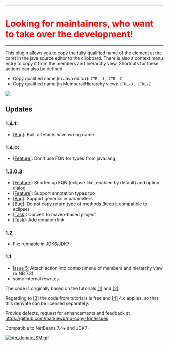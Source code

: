 <hr>
<h1 style="color: #FF0000">Looking for maintainers, who want to take over the development!</h1>
<hr>

This plugin allows you to copy the fully qualified name of the element at the caret in the java source editor to the clipboard. There is also a context menu entry to copy it from the members and hierarchy view. Shortcuts for these actions can also be defined.

<p>
<ul>
<li>Copy qualified name (in Java editor): <code>CTRL-J, CTRL-C</code></li>
<li>Copy qualified name (in Members/Hierarchy view): <code>CTRL-J, CTRL-I</code></li>
</ul>
</p>
<img src="https://raw.githubusercontent.com/markiewb/nb-copy-fqn/master/src/main/java/de/markiewb/netbeans/plugin/copyfqn/example.png">
<p>
<h2>Updates</h2>

<h3>1.4.1:</h3>
<ul>
<li>[<a href="https://github.com/markiewb/nb-copy-fqn/issues/12">Bug</a>]: Built artefacts have wrong name</li>
 </ul>

<h3>1.4.0:</h3>
<ul>
<li>[<a href="https://github.com/markiewb/nb-copy-fqn/issues/10">Feature</a>]: Don't use FQN for types from java.lang</li>
 </ul>

<h3>1.3.0.3:</h3>
<ul>
<li>[<a href="https://github.com/markiewb/nb-copy-fqn/issues/5">Feature</a>]: Shorten up FQN (eclipse like, enabled by default) and option dialog</li>
<li>[<a href="https://github.com/markiewb/nb-copy-fqn/issues/4">Feature</a>]: Support annotation types too</li>
<li>[<a href="https://github.com/markiewb/nb-copy-fqn/issues/7">Bug</a>]: Support generics in parameters</li>
<li>[<a href="https://github.com/markiewb/nb-copy-fqn/issues/8">Bug</a>]: Do not copy return type of methods (keep it compatible to eclipse)</li>
<li>[<a href="https://github.com/markiewb/nb-copy-fqn/issues/1">Task</a>]: Convert to maven-based project</li>
<li>[<a href="https://github.com/markiewb/nb-copy-fqn/issues/5">Task</a>]: Add donation link </li>
 </ul>
<h3>1.2</h3>
<ul>
<li>Fix: runnable in JDK6/JDK7</li>
</ul>
<h3>1.1</h3>
<ul>
<li><a href="http://code.google.com/p/copyfqn-fork-for-netbeans71rc2/issues/detail?id=5">Issue 5:</a> Attach action into context menu of members and hierarchy view (&ge; NB 7.3)</li> 
<li>some internal rewrites</li>
</ul>
</p>

<p>The code is originally based on the tutorials
<a href="http://platform.netbeans.org/tutorials/nbm-copyfqn.html">[1]</a> and
<a href="http://netbeans.org/projects/platform/sources/platform-content/content/trunk/tutorials/60/nbm-whichelement.html?raw=true">[2]</a>.

Regarding to <a href="http://wiki.netbeans.org/TutorialsInCourses">[3]</a> the code from
tutorials is free and <a href="http://netbeans.org/about/legal/terms-of-use.html">[4]</a> 4.c
applies, so that this derivate can be licensed separately.</p>

<p>
Provide defects, request for enhancements and feedback at <a href=https://github.com/markiewb/nb-copy-fqn/issues">https://github.com/markiewb/nb-copy-fqn/issues</a>
</p>
<p>Compatible to NetBeans 7.4+ and JDK7+</p>
<p>
<a href="https://www.paypal.com/cgi-bin/webscr?cmd=_s-xclick&hosted_button_id=K4CMP92RZELE2"><img src="https://www.paypalobjects.com/en_US/i/btn/btn_donate_SM.gif" alt="btn_donate_SM.gif"></a>

</p>
